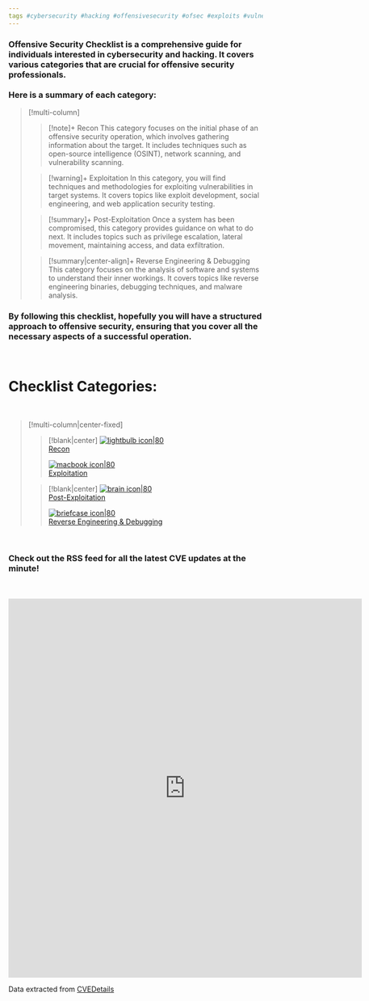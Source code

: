 ```yaml
---
tags #cybersecurity #hacking #offensivesecurity #ofsec #exploits #vulnerabilities
---
```


<h3>Offensive Security Checklist is a comprehensive guide for individuals interested in cybersecurity and hacking. It covers various categories that are crucial for offensive security professionals. <br><br>Here is a summary of each category: </h3>

> [!multi-column]
>
>> [!note]+ Recon
>> This category focuses on the initial phase of an offensive security operation, which involves gathering information about the target. It includes techniques such as open-source intelligence (OSINT), network scanning, and vulnerability scanning.
>
>> [!warning]+ Exploitation
>> In this category, you will find techniques and methodologies for exploiting vulnerabilities in target systems. It covers topics like exploit development, social engineering, and web application security testing.
>
>> [!summary]+ Post-Exploitation
>> Once a system has been compromised, this category provides guidance on what to do next. It includes topics such as privilege escalation, lateral movement, maintaining access, and data exfiltration.
>
>> [!summary|center-align]+ Reverse Engineering & Debugging
>> This category focuses on the analysis of software and systems to understand their inner workings. It covers topics like reverse engineering binaries, debugging techniques, and malware analysis.

<h3>By following this checklist, hopefully you will have a structured approach to offensive security, ensuring that you cover all the necessary aspects of a successful operation. </h3> <br>

<h1>Checklist Categories:</h1><br>

> [!multi-column|center-fixed]
>
>> [!blank|center]
>> [![lightbulb icon|80](https://img.icons8.com/?size=512&id=184&format=png&color=FFFFFF&opacity=0) <br/> Recon](Recon)
>>
>> [![macbook icon|80](https://img.icons8.com/ios/500/FFFFFF/blue--screen-of-death.png) <br/> Exploitation](Exploitation)
>
>> [!blank|center]
>> [![brain icon|80](https://img.icons8.com/ios/250/FFFFFF/command-line.png) <br/> Post-Exploitation](Post-Exploitation)
>>
>> [![briefcase icon|80](https://img.icons8.com/ios/250/FFFFFF/window-bug.png) <br/> Reverse Engineering & Debugging](Reverse%20Engineering%20&%20Debugging)
<br>
 
<h3>Check out the RSS feed for all the latest CVE updates at the minute! </h3><br><br>



<iframe src="https://www.feedgrabbr.com/inframe/?widgetid=8ec1f79595ea8c33e74d9183f" allowtransparency="true" style="border:0;background-color: transparent;width:700px;height:750px" ></iframe>

Data extracted from [CVEDetails](https://www.cvedetails.com)